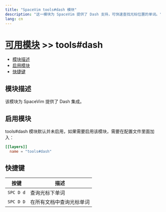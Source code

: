 ```yaml
---
title: "SpaceVim tools#dash 模块"
description: "这一模块为 SpaceVim 提供了 Dash 支持，可快速查找光标位置的单词。"
lang: cn
---
```


# [可用模块](../) >> tools#dash

<!-- vim-markdown-toc GFM -->

- [模块描述](#模块描述)
- [启用模块](#启用模块)
- [快捷键](#快捷键)

<!-- vim-markdown-toc -->

## 模块描述

该模块为 SpaceVim 提供了 Dash 集成。

## 启用模块

tools#dash 模块默认并未启用，如果需要启用该模块，需要在配置文件里面加入：

```toml
[[layers]]
  name = "tools#dash"
```

## 快捷键

| 按键      | 描述                     |
| --------- | ------------------------ |
| `SPC D d` | 查询光标下单词           |
| `SPC D D` | 在所有文档中查询光标单词 |
